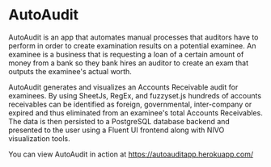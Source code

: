 # AutoAudit

AutoAudit is an app that automates manual processes that auditors have to perform in order to create examination results on a potential
examinee.  An examinee is a business that is requesting a loan of a certain amount of money from a bank so they bank hires an auditor
to create an exam that outputs the examinee's actual worth.  

AutoAudit generates and visualizes an Accounts Receivable audit for examinees. By using SheetJs, RegEx, and fuzzyset.js hundreds of accounts receivables can be identified as foreign, governmental, inter-company or expired and thus eliminated from an examinee's total Accounts Receivables. The data is then persisted to a PostgreSQL database backend and presented to the user using a Fluent UI frontend along with NIVO visualization tools.

You can view AutoAudit in action at https://autoauditapp.herokuapp.com/
